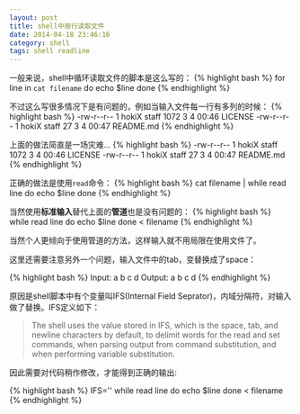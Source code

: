 ```yaml
---
layout: post
title: shell中按行读取文件
date: 2014-04-18 23:46:16
category: shell
tags: shell readline
---
```


一般来说，shell中循环读取文件的脚本是这么写的：
{% highlight bash %}
for line in `cat filename`
do
	echo $line
done
{% endhighlight %}

不过这么写很多情况下是有问题的，例如当输入文件每一行有多列的时候：
{% highlight bash %}
-rw-r--r--   1 hokiX  staff  1072  3  4 00:46 LICENSE
-rw-r--r--   1 hokiX  staff    27  3  4 00:47 README.md
{% endhighlight %}

上面的做法简直是一场灾难... 
{% highlight bash %}
-rw-r--r--
1
hokiX
staff
1072
3
4
00:46
LICENSE
-rw-r--r--
1
hokiX
staff
27
3
4
00:47
README.md
{% endhighlight %}

正确的做法是使用`read`命令：
{% highlight bash %}
cat filename | while read line
do
	echo $line
done
{% endhighlight %}

当然使用**标准输入**替代上面的**管道**也是没有问题的：
{% highlight bash %}
while read line
do
	echo $line
done < filename
{% endhighlight %}

当然个人更倾向于使用管道的方法，这样输入就不用局限在使用文件了。

这里还需要注意另外一个问题，输入文件中的tab，变替换成了space：

{% highlight bash %}
Input:
a	b
c d
Output:
a b
c d
{% endhighlight %}

原因是shell脚本中有个变量叫IFS(Internal Field Seprator)，内域分隔符，对输入做了替换。IFS定义如下：
> The shell uses the value stored in IFS, which is the space, tab, and newline characters by default, to delimit words for the read and set commands, when parsing output from command substitution, and when performing variable substitution.

因此需要对代码稍作修改，才能得到正确的输出:

{% highlight bash %}
IFS=''
while read line
do
	echo $line
done < filename
{% endhighlight %}





